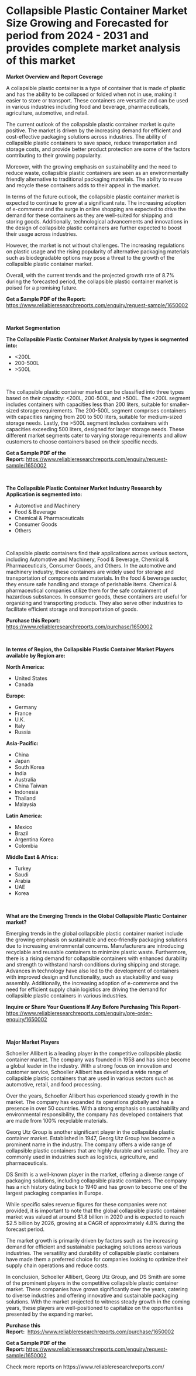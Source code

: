 <p><h1>Collapsible Plastic Container Market Size Growing and Forecasted for period from 2024 - 2031 and provides complete market analysis of this market</h1></p><p><strong>Market Overview and Report Coverage</strong></p>
<p><p>A collapsible plastic container is a type of container that is made of plastic and has the ability to be collapsed or folded when not in use, making it easier to store or transport. These containers are versatile and can be used in various industries including food and beverage, pharmaceuticals, agriculture, automotive, and retail.</p><p>The current outlook of the collapsible plastic container market is quite positive. The market is driven by the increasing demand for efficient and cost-effective packaging solutions across industries. The ability of collapsible plastic containers to save space, reduce transportation and storage costs, and provide better product protection are some of the factors contributing to their growing popularity.</p><p>Moreover, with the growing emphasis on sustainability and the need to reduce waste, collapsible plastic containers are seen as an environmentally friendly alternative to traditional packaging materials. The ability to reuse and recycle these containers adds to their appeal in the market.</p><p>In terms of the future outlook, the collapsible plastic container market is expected to continue to grow at a significant rate. The increasing adoption of e-commerce and the surge in online shopping are expected to drive the demand for these containers as they are well-suited for shipping and storing goods. Additionally, technological advancements and innovations in the design of collapsible plastic containers are further expected to boost their usage across industries.</p><p>However, the market is not without challenges. The increasing regulations on plastic usage and the rising popularity of alternative packaging materials such as biodegradable options may pose a threat to the growth of the collapsible plastic container market.</p><p>Overall, with the current trends and the projected growth rate of 8.7% during the forecasted period, the collapsible plastic container market is poised for a promising future.</p></p>
<p><strong>Get a Sample PDF of the Report:</strong> <a href="https://www.reliableresearchreports.com/enquiry/request-sample/1650002">https://www.reliableresearchreports.com/enquiry/request-sample/1650002</a></p>
<p>&nbsp;</p>
<p><strong>Market Segmentation</strong></p>
<p><strong>The Collapsible Plastic Container Market Analysis by types is segmented into:</strong></p>
<p><ul><li><200L</li><li>200-500L</li><li>>500L</li></ul></p>
<p>&nbsp;</p>
<p><p>The collapsible plastic container market can be classified into three types based on their capacity: <200L, 200-500L, and >500L. The <200L segment includes containers with capacities less than 200 liters, suitable for smaller-sized storage requirements. The 200-500L segment comprises containers with capacities ranging from 200 to 500 liters, suitable for medium-sized storage needs. Lastly, the >500L segment includes containers with capacities exceeding 500 liters, designed for larger storage needs. These different market segments cater to varying storage requirements and allow customers to choose containers based on their specific needs.</p></p>
<p><strong>Get a Sample PDF of the Report:</strong>&nbsp;<a href="https://www.reliableresearchreports.com/enquiry/request-sample/1650002">https://www.reliableresearchreports.com/enquiry/request-sample/1650002</a></p>
<p>&nbsp;</p>
<p><strong>The Collapsible Plastic Container Market Industry Research by Application is segmented into:</strong></p>
<p><ul><li>Automotive and Machinery</li><li>Food & Beverage</li><li>Chemical & Pharmaceuticals</li><li>Consumer Goods</li><li>Others</li></ul></p>
<p>&nbsp;</p>
<p><p>Collapsible plastic containers find their applications across various sectors, including Automotive and Machinery, Food & Beverage, Chemical & Pharmaceuticals, Consumer Goods, and Others. In the automotive and machinery industry, these containers are widely used for storage and transportation of components and materials. In the food & beverage sector, they ensure safe handling and storage of perishable items. Chemical & pharmaceutical companies utilize them for the safe containment of hazardous substances. In consumer goods, these containers are useful for organizing and transporting products. They also serve other industries to facilitate efficient storage and transportation of goods.</p></p>
<p><strong>Purchase this Report:</strong>&nbsp; <a href="https://www.reliableresearchreports.com/purchase/1650002">https://www.reliableresearchreports.com/purchase/1650002</a></p>
<p>&nbsp;</p>
<p><strong>In terms of Region, the Collapsible Plastic Container Market Players available by Region are:</strong></p>
<p>
    <p> <strong> North America: </strong>
        <ul>
            <li>United States</li>
            <li>Canada</li>
        </ul>
        </p> 
    <p> <strong> Europe: </strong>
        <ul>
            <li>Germany</li>
            <li>France</li>
            <li>U.K.</li>
            <li>Italy</li>
            <li>Russia</li>
        </ul>
        </p> 
    <p> <strong> Asia-Pacific: </strong>
        <ul>
            <li>China</li>
            <li>Japan</li>
            <li>South Korea</li>
            <li>India</li>
            <li>Australia</li>
            <li>China Taiwan</li>
            <li>Indonesia</li>
            <li>Thailand</li>
            <li>Malaysia</li>
        </ul>
        </p> 
    <p> <strong> Latin America: </strong>
        <ul>
            <li>Mexico</li>
            <li>Brazil</li>
            <li>Argentina Korea</li>
            <li>Colombia</li>
        </ul>
        </p> 
    <p> <strong> Middle East & Africa: </strong>
        <ul>
            <li>Turkey</li>
            <li>Saudi</li>
            <li>Arabia</li>
            <li>UAE</li>
            <li>Korea</li>
        </ul>
    </p>
    </p>
<p>&nbsp;</p>
<p><strong>What are the Emerging Trends in the Global Collapsible Plastic Container market?</strong></p>
<p><p>Emerging trends in the global collapsible plastic container market include the growing emphasis on sustainable and eco-friendly packaging solutions due to increasing environmental concerns. Manufacturers are introducing recyclable and reusable containers to minimize plastic waste. Furthermore, there is a rising demand for collapsible containers with enhanced durability and strength to withstand harsh conditions during shipping and storage. Advances in technology have also led to the development of containers with improved design and functionality, such as stackability and easy assembly. Additionally, the increasing adoption of e-commerce and the need for efficient supply chain logistics are driving the demand for collapsible plastic containers in various industries.</p></p>
<p><strong>Inquire or Share Your Questions If Any Before Purchasing This Report</strong>- <a href="https://www.reliableresearchreports.com/enquiry/pre-order-enquiry/1650002">https://www.reliableresearchreports.com/enquiry/pre-order-enquiry/1650002</a></p>
<p>&nbsp;</p>
<p><strong>Major Market Players</strong></p>
<p><p>Schoeller Allibert is a leading player in the competitive collapsible plastic container market. The company was founded in 1958 and has since become a global leader in the industry. With a strong focus on innovation and customer service, Schoeller Allibert has developed a wide range of collapsible plastic containers that are used in various sectors such as automotive, retail, and food processing.</p><p>Over the years, Schoeller Allibert has experienced steady growth in the market. The company has expanded its operations globally and has a presence in over 50 countries. With a strong emphasis on sustainability and environmental responsibility, the company has developed containers that are made from 100% recyclable materials.</p><p>Georg Utz Group is another significant player in the collapsible plastic container market. Established in 1947, Georg Utz Group has become a prominent name in the industry. The company offers a wide range of collapsible plastic containers that are highly durable and versatile. They are commonly used in industries such as logistics, agriculture, and pharmaceuticals.</p><p>DS Smith is a well-known player in the market, offering a diverse range of packaging solutions, including collapsible plastic containers. The company has a rich history dating back to 1940 and has grown to become one of the largest packaging companies in Europe.</p><p>While specific sales revenue figures for these companies were not provided, it is important to note that the global collapsible plastic container market was valued at around $1.8 billion in 2020 and is expected to reach $2.5 billion by 2026, growing at a CAGR of approximately 4.8% during the forecast period.</p><p>The market growth is primarily driven by factors such as the increasing demand for efficient and sustainable packaging solutions across various industries. The versatility and durability of collapsible plastic containers have made them a preferred choice for companies looking to optimize their supply chain operations and reduce costs.</p><p>In conclusion, Schoeller Allibert, Georg Utz Group, and DS Smith are some of the prominent players in the competitive collapsible plastic container market. These companies have grown significantly over the years, catering to diverse industries and offering innovative and sustainable packaging solutions. With the market projected to witness steady growth in the coming years, these players are well-positioned to capitalize on the opportunities presented by the expanding market.</p></p>
<p><strong>Purchase this Report:</strong>&nbsp;&nbsp;<a href="https://www.reliableresearchreports.com/purchase/1650002">https://www.reliableresearchreports.com/purchase/1650002</a></p>
<p></p>
<p><strong>Get a Sample PDF of the Report:</strong>&nbsp;<a href="https://www.reliableresearchreports.com/enquiry/request-sample/1650002">https://www.reliableresearchreports.com/enquiry/request-sample/1650002</a></p>
<p>Check more reports on https://www.reliableresearchreports.com/</p>
